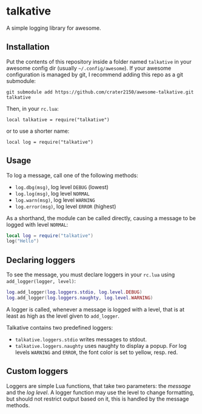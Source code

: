 # talkative

A simple logging library for awesome.

## Installation

Put the contents of this repository inside a folder named `talkative` in your
awesome config dir (usually `~/.config/awesome`). If your awesome configuration
is managed by git, I recommend adding this repo as a git submodule:

```git submodule add https://github.com/crater2150/awesome-talkative.git talkative ```

Then, in your `rc.lua`:

```local talkative = require("talkative")```

or to use a shorter name:

```local log = require("talkative")```

## Usage

To log a message, call one of the following methods:

- `log.dbg(msg)`, log level `DEBUG` (lowest)
- `log.log(msg)`, log level `NORMAL`
- `log.warn(msg)`, log level `WARNING`
- `log.error(msg)`, log level `ERROR` (highest)

As a shorthand, the module can be called directly, causing a message to be
logged with level `NORMAL`:

```lua
local log = require("talkative")
log("Hello")
```

## Declaring loggers

To see the message, you must declare loggers in your `rc.lua` using
`add_logger(logger, level)`:

```lua
log.add_logger(log.loggers.stdio, log.level.DEBUG)
log.add_logger(log.loggers.naughty, log.level.WARNING)
```

A logger is called, whenever a message is logged with a level, that is at
least as high as the level given to `add_logger`.

Talkative contains two predefined loggers:

- `talkative.loggers.stdio` writes messages to stdout.
- `talkative.loggers.naughty` uses naughty to display a popup. For log levels
  `WARNING` and `ERROR`, the font color is set to yellow, resp. red.

## Custom loggers

Loggers are simple Lua functions, that take two parameters: the *message* and
the *log level*. A logger function may use the level to change formatting, but
should not restrict output based on it, this is handled by the message methods.
